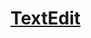 # [TextEdit](https://documentation.devexpress.com/WPF/6165/Controls-and-Libraries/Data-Editors/Editor-Types/TextEdit)


